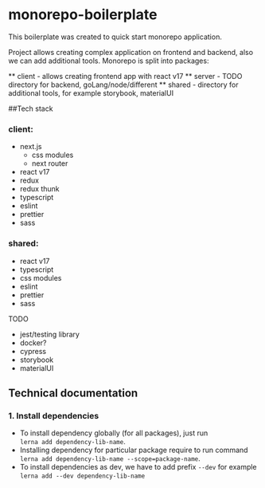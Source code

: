 # monorepo-boilerplate

This boilerplate was created to quick start monorepo application.

Project allows creating complex application on frontend and backend, also we can add additional tools.
Monorepo is split into packages:

** client - allows creating frontend app with react v17
** server - TODO directory for backend, goLang/node/different
\*\* shared - directory for additional tools, for example storybook, materialUI

##Tech stack

### client:

- next.js
  - css modules
  - next router
- react v17
- redux
- redux thunk
- typescript
- eslint
- prettier
- sass

### shared:
- react v17
- typescript
- css modules
- eslint
- prettier
- sass


TODO

- jest/testing library
- docker?
- cypress
- storybook
- materialUI

## Technical documentation
### 1. Install dependencies
* To install dependency globally (for all packages), just run  
```lerna add dependency-lib-name```.  
* Installing dependency for particular package require to run command   
```lerna add dependency-lib-name --scope=package-name```.  
* To install dependencies as dev, we have to add prefix `--dev` 
for example `lerna add --dev dependency-lib-name`